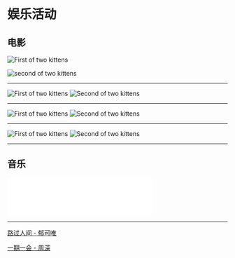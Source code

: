 # 娱乐活动



## 电影



![](images\01.jpg "First of two kittens")



![](images/02.jpg "second of two kittens")

---



![](images/03.jpg "First of two kittens")
![](images/04.jpg "Second of two kittens")

---



![](images/05.jpg "First of two kittens")
![](images/06.jpg "Second of two kittens")

---





![](images/07.jpg "First of two kittens")
![](images/08.jpg "Second of two kittens")

---





## 音乐





<iframe frameborder="no" border="0" marginwidth="0" marginheight="0" width=330 height=86 src="//music.163.com/outchain/player?type=2&id=494865824&auto=1&height=66"></iframe>

---





[路过人间  - 郁可唯](https://music.163.com/#/song?id=1354477202)



[一期一会  - 周深](https://music.163.com/#/song?id=479850552)











